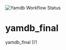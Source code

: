 ![Yamdb Workflow Status](https://github.com/deepxshine/yamdb_final/actions/workflows/yamdb_workflow.yml/badge.svg?branch=master&event=push)
# yamdb_final

yamdb_final
))1